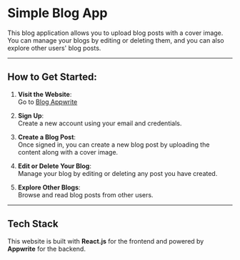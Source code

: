 # Simple Blog App

This blog application allows you to upload blog posts with a cover image. You can manage your blogs by editing or deleting them, and you can also explore other users' blog posts.

---

## How to Get Started:

1. **Visit the Website**:  
   Go to [Blog Appwrite](https://blog-app-red-pi.vercel.app/)

2. **Sign Up**:  
   Create a new account using your email and credentials.

3. **Create a Blog Post**:  
   Once signed in, you can create a new blog post by uploading the content along with a cover image.

4. **Edit or Delete Your Blog**:  
   Manage your blog by editing or deleting any post you have created.

5. **Explore Other Blogs**:  
   Browse and read blog posts from other users.

---

## Tech Stack

This website is built with **React.js** for the frontend and powered by **Appwrite** for the backend.

